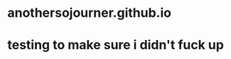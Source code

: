 # anothersojourner.github.io
<html>
<body>
<h1>testing to make sure i didn't fuck up</h1>
</body>
</html>
